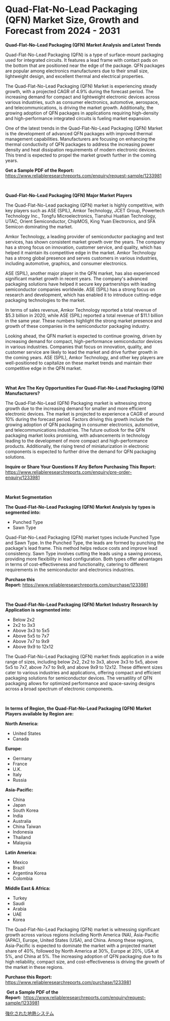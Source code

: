 <p><h1>Quad-Flat-No-Lead Packaging (QFN) Market Size, Growth and Forecast from 2024 - 2031</h1></p><p><strong>Quad-Flat-No-Lead Packaging (QFN) Market Analysis and Latest Trends</strong></p>
<p><p>Quad-Flat-No-Lead Packaging (QFN) is a type of surface-mount packaging used for integrated circuits. It features a lead frame with contact pads on the bottom that are positioned near the edge of the package. QFN packages are popular among electronics manufacturers due to their small size, lightweight design, and excellent thermal and electrical properties.</p><p>The Quad-Flat-No-Lead Packaging (QFN) Market is experiencing steady growth, with a projected CAGR of 4.9% during the forecast period. The increasing demand for compact and lightweight electronic devices across various industries, such as consumer electronics, automotive, aerospace, and telecommunications, is driving the market growth. Additionally, the growing adoption of QFN packages in applications requiring high-density and high-performance integrated circuits is fueling market expansion.</p><p>One of the latest trends in the Quad-Flat-No-Lead Packaging (QFN) Market is the development of advanced QFN packages with improved thermal management capabilities. Manufacturers are focusing on enhancing the thermal conductivity of QFN packages to address the increasing power density and heat dissipation requirements of modern electronic devices. This trend is expected to propel the market growth further in the coming years.</p></p>
<p><strong>Get a Sample PDF of the Report:&nbsp;</strong> <a href="https://www.reliableresearchreports.com/enquiry/request-sample/1233981">https://www.reliableresearchreports.com/enquiry/request-sample/1233981</a></p>
<p>&nbsp;</p>
<p><strong>Quad-Flat-No-Lead Packaging (QFN) Major Market Players</strong></p>
<p><p>The Quad-Flat-No-Lead packaging (QFN) market is highly competitive, with key players such as ASE (SPIL), Amkor Technology, JCET Group, Powertech Technology Inc., Tongfu Microelectronics, Tianshui Huatian Technology, UTAC, Orient Semiconductor, ChipMOS, King Yuan Electronics, and SFA Semicon dominating the market.</p><p>Amkor Technology, a leading provider of semiconductor packaging and test services, has shown consistent market growth over the years. The company has a strong focus on innovation, customer service, and quality, which has helped it maintain its competitive edge in the market. Amkor Technology has a strong global presence and serves customers in various industries, including automotive, graphics, and consumer electronics.</p><p>ASE (SPIL), another major player in the QFN market, has also experienced significant market growth in recent years. The company's advanced packaging solutions have helped it secure key partnerships with leading semiconductor companies worldwide. ASE (SPIL) has a strong focus on research and development, which has enabled it to introduce cutting-edge packaging technologies to the market.</p><p>In terms of sales revenue, Amkor Technology reported a total revenue of $5.3 billion in 2020, while ASE (SPIL) reported a total revenue of $11.1 billion in the same year. These numbers highlight the strong market presence and growth of these companies in the semiconductor packaging industry.</p><p>Looking ahead, the QFN market is expected to continue growing, driven by increasing demand for compact, high-performance semiconductor devices in various industries. Companies that focus on innovation, quality, and customer service are likely to lead the market and drive further growth in the coming years. ASE (SPIL), Amkor Technology, and other key players are well-positioned to capitalize on these market trends and maintain their competitive edge in the QFN market.</p></p>
<p>&nbsp;</p>
<p><strong>What Are The Key Opportunities For Quad-Flat-No-Lead Packaging (QFN) Manufacturers?</strong></p>
<p><p>The Quad-Flat-No-Lead (QFN) Packaging market is witnessing strong growth due to the increasing demand for smaller and more efficient electronic devices. The market is projected to experience a CAGR of around 10% during the forecast period. Factors driving this growth include the growing adoption of QFN packaging in consumer electronics, automotive, and telecommunications industries. The future outlook for the QFN packaging market looks promising, with advancements in technology leading to the development of more compact and high-performance products. Additionally, the rising trend of miniaturization in electronic components is expected to further drive the demand for QFN packaging solutions.</p></p>
<p><strong>Inquire or Share Your Questions If Any Before Purchasing This Report:</strong> <a href="https://www.reliableresearchreports.com/enquiry/pre-order-enquiry/1233981">https://www.reliableresearchreports.com/enquiry/pre-order-enquiry/1233981</a></p>
<p>&nbsp;</p>
<p><strong>Market Segmentation</strong></p>
<p><strong>The Quad-Flat-No-Lead Packaging (QFN) Market Analysis by types is segmented into:</strong></p>
<p><ul><li>Punched Type</li><li>Sawn Type</li></ul></p>
<p><p>Quad-Flat-No-Lead Packaging (QFN) market types include Punched Type and Sawn Type. In the Punched Type, the leads are formed by punching the package's lead frame. This method helps reduce costs and improve lead consistency. Sawn Type involves cutting the leads using a sawing process, providing more flexibility in lead configuration. Both types offer advantages in terms of cost-effectiveness and functionality, catering to different requirements in the semiconductor and electronics industries.</p></p>
<p><strong>Purchase this Report:&nbsp;</strong><a href="https://www.reliableresearchreports.com/purchase/1233981">https://www.reliableresearchreports.com/purchase/1233981</a></p>
<p>&nbsp;</p>
<p><strong>The Quad-Flat-No-Lead Packaging (QFN) Market Industry Research by Application is segmented into:</strong></p>
<p><ul><li>Below 2x2</li><li>2x2 to 3x3</li><li>Above 3x3 to 5x5</li><li>Above 5x5 to 7x7</li><li>Above 7x7 to 9x9</li><li>Above 9x9 to 12x12</li></ul></p>
<p><p>The Quad-Flat-No-Lead Packaging (QFN) market finds application in a wide range of sizes, including below 2x2, 2x2 to 3x3, above 3x3 to 5x5, above 5x5 to 7x7, above 7x7 to 9x9, and above 9x9 to 12x12. These different sizes cater to various industries and applications, offering compact and efficient packaging solutions for semiconductor devices. The versatility of QFN packaging allows for optimized performance and space-saving designs across a broad spectrum of electronic components.</p></p>
<p>&nbsp;</p>
<p><strong>In terms of Region, the Quad-Flat-No-Lead Packaging (QFN) Market Players available by Region are:</strong></p>
<p>
    <p> <strong> North America: </strong>
        <ul>
            <li>United States</li>
            <li>Canada</li>
        </ul>
        </p> 
    <p> <strong> Europe: </strong>
        <ul>
            <li>Germany</li>
            <li>France</li>
            <li>U.K.</li>
            <li>Italy</li>
            <li>Russia</li>
        </ul>
        </p> 
    <p> <strong> Asia-Pacific: </strong>
        <ul>
            <li>China</li>
            <li>Japan</li>
            <li>South Korea</li>
            <li>India</li>
            <li>Australia</li>
            <li>China Taiwan</li>
            <li>Indonesia</li>
            <li>Thailand</li>
            <li>Malaysia</li>
        </ul>
        </p> 
    <p> <strong> Latin America: </strong>
        <ul>
            <li>Mexico</li>
            <li>Brazil</li>
            <li>Argentina Korea</li>
            <li>Colombia</li>
        </ul>
        </p> 
    <p> <strong> Middle East & Africa: </strong>
        <ul>
            <li>Turkey</li>
            <li>Saudi</li>
            <li>Arabia</li>
            <li>UAE</li>
            <li>Korea</li>
        </ul>
    </p>
    </p>
<p><p>The Quad-Flat-No-Lead Packaging (QFN) market is witnessing significant growth across various regions including North America (NA), Asia-Pacific (APAC), Europe, United States (USA), and China. Among these regions, Asia-Pacific is expected to dominate the market with a projected market share of 40%, followed by North America at 30%, Europe at 20%, USA at 5%, and China at 5%. The increasing adoption of QFN packaging due to its high reliability, compact size, and cost-effectiveness is driving the growth of the market in these regions.</p></p>
<p><strong>Purchase this Report: </strong><a href="https://www.reliableresearchreports.com/purchase/1233981">https://www.reliableresearchreports.com/purchase/1233981</a></p>
<p>&nbsp;<strong>Get a Sample PDF of the Report:&nbsp;&nbsp;</strong><a href="https://www.reliableresearchreports.com/enquiry/request-sample/1233981">https://www.reliableresearchreports.com/enquiry/request-sample/1233981</a></p>
<p><strong></strong></p>
<p><p><a href="https://github.com/one-cool-chick/Market-Research-Report-List-1/blob/main/293800313174.md">強化された地熱システム</a></p></p>